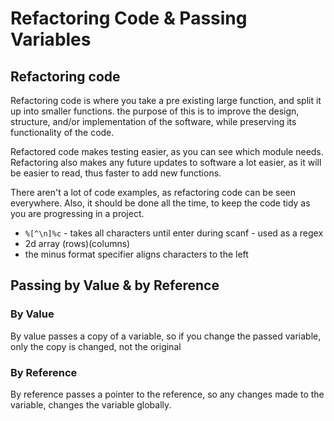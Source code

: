 # Refactoring Code & Passing Variables

## Refactoring code

Refactoring code is where you take a pre existing large function, and split it up into smaller functions. the purpose of this is to improve the design, structure, and/or implementation of the software, while preserving its functionality of the code. 

Refactored code makes testing easier, as you can see which module needs. Refactoring also makes any future updates to software a lot easier, as it will be easier to read, thus faster to add new functions.

There aren't a lot of code examples, as refactoring code can be seen everywhere. Also, it should be done all the time, to keep the code tidy as you are progressing in a project.

* `%[^\n]%c` - takes all characters until enter during scanf - used as a regex
* 2d array \(rows\)\(columns\)
* the minus format specifier aligns characters to the left

## Passing by Value & by Reference

### By Value

By value passes a copy of a variable, so if you change the passed variable, only the copy is changed, not the original

### By Reference

By reference passes a pointer to the reference, so any changes made to the variable, changes the variable globally.

